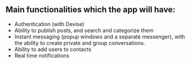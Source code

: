 ## Main functionalities which the app will have:
* Authentication (with Devise)
* Ability to publish posts, and search and categorize them
* Instant messaging (popup windows and a separate messenger), with the ability to create private and group conversations.
* Ability to add users to contacts
* Real time notifications